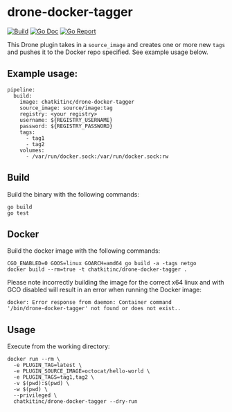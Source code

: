 # drone-docker-tagger

[![Build](https://travis-ci.org/chatkit/drone-docker-tagger.svg?branch=master)](https://travis-ci.org/chatkit/drone-docker-tagger)
[![Go Doc](https://godoc.org/github.com/chatkit/drone-docker-tagger?status.svg)](http://godoc.org/github.com/chatkit/drone-docker-tagger)
[![Go Report](https://goreportcard.com/badge/github.com/chatkit/drone-docker-tagger)](https://goreportcard.com/report/github.com/chatkit/drone-docker-tagger)

This Drone plugin takes in a `source_image` and creates one or more new `tags` and pushes it to the Docker repo specified. See example usage below.

## Example usage:

```
pipeline:
  build:
    image: chatkitinc/drone-docker-tagger
    source_image: source/image:tag
    registry: <your registry>
    username: ${REGISTRY_USERNAME}
    password: ${REGISTRY_PASSWORD}
    tags:
      - tag1
      - tag2
    volumes:
      - /var/run/docker.sock:/var/run/docker.sock:rw
```

## Build

Build the binary with the following commands:

```
go build
go test
```

## Docker

Build the docker image with the following commands:

```
CGO_ENABLED=0 GOOS=linux GOARCH=amd64 go build -a -tags netgo
docker build --rm=true -t chatkitinc/drone-docker-tagger .
```

Please note incorrectly building the image for the correct x64 linux and with
GCO disabled will result in an error when running the Docker image:

```
docker: Error response from daemon: Container command
'/bin/drone-docker-tagger' not found or does not exist..
```

## Usage

Execute from the working directory:

```
docker run --rm \
  -e PLUGIN_TAG=latest \
  -e PLUGIN_SOURCE_IMAGE=octocat/hello-world \
  -e PLUGIN_TAGS=tag1,tag2 \
  -v $(pwd):$(pwd) \
  -w $(pwd) \
  --privileged \
  chatkitinc/drone-docker-tagger --dry-run
```
